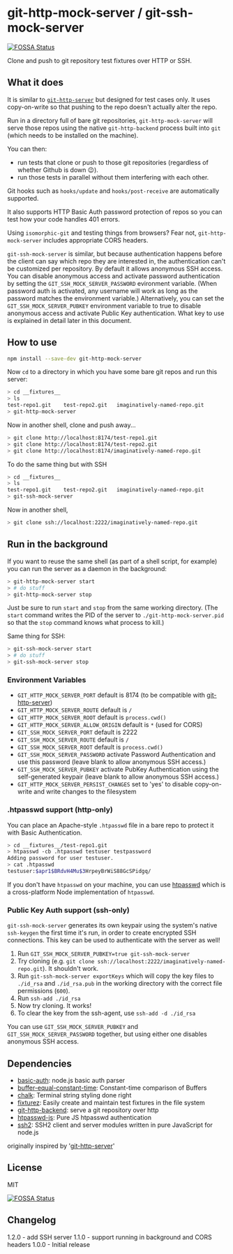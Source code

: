 # git-http-mock-server / git-ssh-mock-server
[![FOSSA Status](https://app.fossa.io/api/projects/git%2Bgithub.com%2Fisomorphic-git%2Fgit-http-mock-server.svg?type=shield)](https://app.fossa.io/projects/git%2Bgithub.com%2Fisomorphic-git%2Fgit-http-mock-server?ref=badge_shield)

Clone and push to git repository test fixtures over HTTP or SSH.

## What it does

It is similar to [`git-http-server`](https://npm.im/git-http-server) but designed for test cases only.
It uses copy-on-write so that pushing to the repo doesn't actually alter the repo.

Run in a directory full of bare git repositories, `git-http-mock-server` will serve those repos using the
native `git-http-backend` process built into `git` (which needs to be installed on the machine).

You can then:
- run tests that clone or push to those git repositories (regardless of whether Github is down :wink:).
- run those tests in parallel without them interfering with each other.

Git hooks such as `hooks/update` and `hooks/post-receive` are automatically supported.

It also supports HTTP Basic Auth password protection of repos so you can test how your code handles 401 errors.

Using `isomorphic-git` and testing things from browsers? Fear not, `git-http-mock-server` includes appropriate CORS headers.

`git-ssh-mock-server` is similar, but because authentication happens before the client can say which repo
they are interested in, the authentication can't be customized per repository.
By default it allows anonymous SSH access. You can disable anonymous access and activate password authentication by setting the `GIT_SSH_MOCK_SERVER_PASSWORD` evironment variable.
(When password auth is activated, any username will work as long as the password matches the environment variable.)
Alternatively, you can set the `GIT_SSH_MOCK_SERVER_PUBKEY` environment variable to true to disable anonymous access and activate Public Key authentication. What key to use is explained in detail later in this document.

## How to use

```sh
npm install --save-dev git-http-mock-server
```

Now `cd` to a directory in which you have some bare git repos and run this server:

```sh
> cd __fixtures__
> ls
test-repo1.git    test-repo2.git   imaginatively-named-repo.git
> git-http-mock-server
```

Now in another shell, clone and push away...
```sh
> git clone http://localhost:8174/test-repo1.git
> git clone http://localhost:8174/test-repo2.git
> git clone http://localhost:8174/imaginatively-named-repo.git
```

To do the same thing but with SSH

```sh
> cd __fixtures__
> ls
test-repo1.git    test-repo2.git   imaginatively-named-repo.git
> git-ssh-mock-server
```

Now in another shell,
```sh
> git clone ssh://localhost:2222/imaginatively-named-repo.git
```

## Run in the background

If you want to reuse the same shell (as part of a shell script, for example)
you can run the server as a daemon in the background:

```sh
> git-http-mock-server start
> # do stuff
> git-http-mock-server stop
```

Just be sure to run `start` and `stop` from the same working directory.
(The `start` command writes the PID of the server to `./git-http-mock-server.pid` so that the `stop` command knows what process to kill.)

Same thing for SSH:

```sh
> git-ssh-mock-server start
> # do stuff
> git-ssh-mock-server stop
```

### Environment Variables

- `GIT_HTTP_MOCK_SERVER_PORT` default is 8174 (to be compatible with [git-http-server](https://github.com/bahamas10/node-git-http-server))
- `GIT_HTTP_MOCK_SERVER_ROUTE` default is `/`
- `GIT_HTTP_MOCK_SERVER_ROOT` default is `process.cwd()`
- `GIT_HTTP_MOCK_SERVER_ALLOW_ORIGIN` default is `*` (used for CORS)
- `GIT_SSH_MOCK_SERVER_PORT` default is 2222
- `GIT_SSH_MOCK_SERVER_ROUTE` default is `/`
- `GIT_SSH_MOCK_SERVER_ROOT` default is `process.cwd()`
- `GIT_SSH_MOCK_SERVER_PASSWORD` activate Password Authentication and use this password (leave blank to allow anonymous SSH access.)
- `GIT_SSH_MOCK_SERVER_PUBKEY` activate PubKey Authentication using the self-generated keypair (leave blank to allow anonymous SSH access.)
- `GIT_HTTP_MOCK_SERVER_PERSIST_CHANGES` set to 'yes' to disable copy-on-write and write changes to the filesystem

### .htpasswd support (http-only)

You can place an Apache-style `.htpasswd` file in a bare repo to protect it with Basic Authentication.

```sh
> cd __fixtures__/test-repo1.git
> htpasswd -cb .htpasswd testuser testpassword
Adding password for user testuser.
> cat .htpasswd
testuser:$apr1$BRdvH4Mu$3HrpeyBrWiS88GcSPidgq/
```

If you don't have `htpasswd` on your machine, you can use [htpasswd](https://npm.im/htpasswd) which is
a cross-platform Node implementation of `htpasswd`.

### Public Key Auth support (ssh-only)

`git-ssh-mock-server` generates its own keypair using the system's native `ssh-keygen` the first time it's run,
in order to create encrypted SSH connections.
This key can be used to authenticate with the server as well!

1. Run `GIT_SSH_MOCK_SERVER_PUBKEY=true git-ssh-mock-server`
2. Try cloning (e.g. `git clone ssh://localhost:2222/imaginatively-named-repo.git`). It shouldn't work.
2. Run `git-ssh-mock-server exportKeys` which will copy the key files to `./id_rsa` and `./id_rsa.pub` in the working directory with the correct file permissions (`600`).
3. Run `ssh-add ./id_rsa`
4. Now try cloning. It works!
5. To clear the key from the ssh-agent, use `ssh-add -d ./id_rsa`

You can use `GIT_SSH_MOCK_SERVER_PUBKEY` and `GIT_SSH_MOCK_SERVER_PASSWORD` together, but using either one disables anonymous SSH access.

## Dependencies

- [basic-auth](https://ghub.io/basic-auth): node.js basic auth parser
- [buffer-equal-constant-time](https://ghub.io/buffer-equal-constant-time): Constant-time comparison of Buffers
- [chalk](https://ghub.io/chalk): Terminal string styling done right
- [fixturez](https://ghub.io/fixturez): Easily create and maintain test fixtures in the file system
- [git-http-backend](https://ghub.io/git-http-backend): serve a git repository over http
- [htpasswd-js](https://ghub.io/htpasswd-js): Pure JS htpasswd authentication
- [ssh2](https://ghub.io/ssh2): SSH2 client and server modules written in pure JavaScript for node.js

originally inspired by '[git-http-server](https://github.com/bahamas10/node-git-http-server)'

## License

MIT

[![FOSSA Status](https://app.fossa.io/api/projects/git%2Bgithub.com%2Fisomorphic-git%2Fgit-http-mock-server.svg?type=large)](https://app.fossa.io/projects/git%2Bgithub.com%2Fisomorphic-git%2Fgit-http-mock-server?ref=badge_large)

## Changelog

1.2.0 - add SSH server
1.1.0 - support running in background and CORS headers
1.0.0 - Initial release